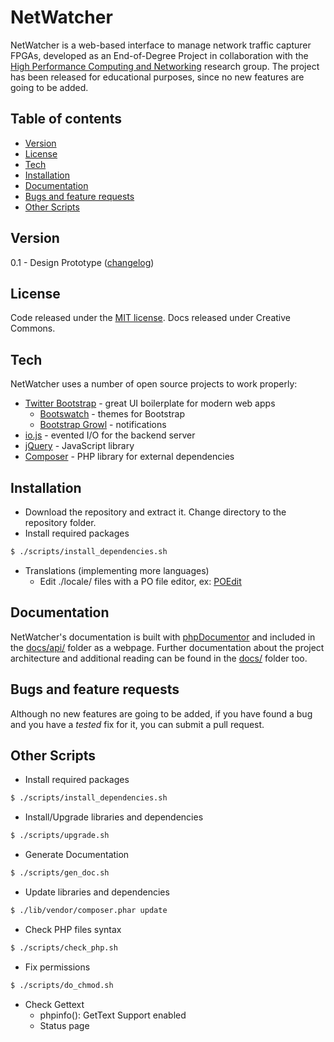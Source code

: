 # NetWatcher

NetWatcher is a web-based interface to manage network traffic capturer FPGAs, developed as an End-of-Degree Project in collaboration with the [High Performance Computing and Networking](http://www.hpcn.es/) research group. The project has been released for educational purposes, since no new features are going to be added.

## Table of contents

- [Version](#version)
- [License](#version)
- [Tech](#tech)
- [Installation](#installation)
- [Documentation](#documentation)
- [Bugs and feature requests](#bugs-and-feature-requests)
- [Other Scripts](#other-scripts)


Version
----
0.1 - Design Prototype ([changelog](changelog.md))


License
----
Code released under the [MIT license](LICENSE). Docs released under Creative Commons.

Tech
----

NetWatcher uses a number of open source projects to work properly:

* [Twitter Bootstrap](http://twitter.github.com/bootstrap/index.html) - great UI boilerplate for modern web apps
    * [Bootswatch](http://bootswatch.com/) - themes for Bootstrap
    * [Bootstrap Growl](https://github.com/ifightcrime/bootstrap-growl) - notifications
* [io.js](https://iojs.org) - evented I/O for the backend server
* [jQuery](https://jquery.com) - JavaScript library
* [Composer](https://getcomposer.org) - PHP library for external dependencies

Installation
----
* Download the repository and extract it. Change directory to the repository folder.
* Install required packages
```sh
$ ./scripts/install_dependencies.sh
```

* Translations (implementing more languages)
    * Edit ./locale/ files with a PO file editor, ex: [POEdit](https://poedit.net)

Documentation
----
NetWatcher's documentation is built with [phpDocumentor](https://www.phpdoc.org) and included in the [docs/api/](docs/api/) folder as a webpage. Further documentation about the project architecture and additional reading can be found in the [docs/](docs/) folder too.

Bugs and feature requests
----
Although no new features are going to be added, if you have found a bug and you have a *tested* fix for it, you can submit a pull request.

Other Scripts
----

* Install required packages
```sh
$ ./scripts/install_dependencies.sh
```

* Install/Upgrade libraries and dependencies
```sh
$ ./scripts/upgrade.sh
```

* Generate Documentation
```sh
$ ./scripts/gen_doc.sh
```

* Update libraries and dependencies
```sh
$ ./lib/vendor/composer.phar update
```

* Check PHP files syntax
```sh
$ ./scripts/check_php.sh
```

* Fix permissions
```sh
$ ./scripts/do_chmod.sh
```

* Check Gettext
    * phpinfo(): GetText Support enabled
    * Status page
